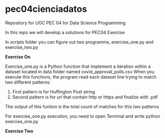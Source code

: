 # pec04cienciadatos
Repository for UOC PEC 04 for Data Science Programming

In this repo we will develop a solutions for PEC04 Exercise

In scripts folder you can figure out two programms, exercise_one.py and exercise_two.py

**Exercise On**

Exercise_one.py is a Python function that implement a iteration within a dataset located in data folder named covid_approval_polls.csv
When you execute this functions, the program read each dataset line trying to match two different patterns:

1. First pattern is for Huffington Post string
2. Second pattern is for url that contain http or https and finalize with .pdf

The output of this funtion is the total count of matches for this two patterns

For exercise_one.py execution, you need to open Terminal and write python exercise_one.py

**Exercise Two**


